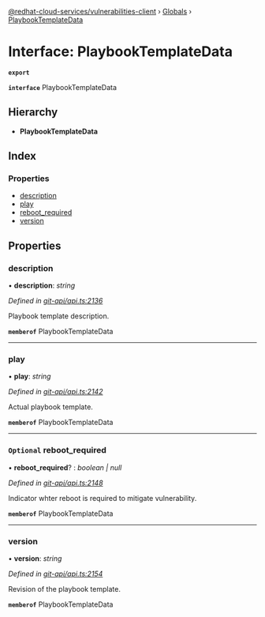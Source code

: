 [@redhat-cloud-services/vulnerabilities-client](../README.md) › [Globals](../globals.md) › [PlaybookTemplateData](playbooktemplatedata.md)

# Interface: PlaybookTemplateData

**`export`** 

**`interface`** PlaybookTemplateData

## Hierarchy

* **PlaybookTemplateData**

## Index

### Properties

* [description](playbooktemplatedata.md#description)
* [play](playbooktemplatedata.md#play)
* [reboot_required](playbooktemplatedata.md#optional-reboot_required)
* [version](playbooktemplatedata.md#version)

## Properties

###  description

• **description**: *string*

*Defined in [git-api/api.ts:2136](https://github.com/RedHatInsights/javascript-clients/blob/master/packages/vulnerabilities/git-api/api.ts#L2136)*

Playbook template description.

**`memberof`** PlaybookTemplateData

___

###  play

• **play**: *string*

*Defined in [git-api/api.ts:2142](https://github.com/RedHatInsights/javascript-clients/blob/master/packages/vulnerabilities/git-api/api.ts#L2142)*

Actual playbook template.

**`memberof`** PlaybookTemplateData

___

### `Optional` reboot_required

• **reboot_required**? : *boolean | null*

*Defined in [git-api/api.ts:2148](https://github.com/RedHatInsights/javascript-clients/blob/master/packages/vulnerabilities/git-api/api.ts#L2148)*

Indicator whter reboot is required to mitigate vulnerability.

**`memberof`** PlaybookTemplateData

___

###  version

• **version**: *string*

*Defined in [git-api/api.ts:2154](https://github.com/RedHatInsights/javascript-clients/blob/master/packages/vulnerabilities/git-api/api.ts#L2154)*

Revision of the playbook template.

**`memberof`** PlaybookTemplateData
